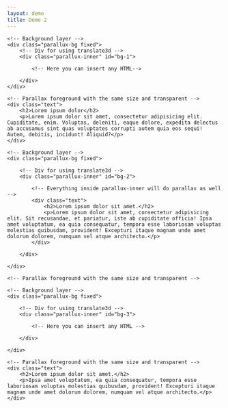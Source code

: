 ```yaml
---
layout: demo
title: Demo 2
---
```

<div class="parallux">

	<!-- Background layer -->
	<div class="parallux-bg fixed">
		<!-- Div for using translate3d -->
		<div class="parallux-inner" id="bg-1">

			<!-- Here you can insert any HTML-->
			
		</div>
	</div>

	<!-- Parallax foreground with the same size and transparent -->
	<div class="text">
		<h2>Lorem ipsum dolor</h2>
		<p>Lorem ipsum dolor sit amet, consectetur adipisicing elit. Cupiditate, enim. Voluptas, deleniti, eaque dolore, expedita delectus ab accusamus sint quas voluptates corrupti autem quia eos sequi! Autem, debitis, incidunt! Aliquid?</p>
	</div>

</div>

<!-- Parallax Item -->
<div class="parallux">

	<!-- Background layer -->
	<div class="parallux-bg fixed">

		<!-- Div for using translate3d -->
		<div class="parallux-inner" id="bg-2">
			
			<!-- Everything inside parallux-inner will do parallax as well -->
			<div class="text">
				<h2>Lorem ipsum dolor sit amet.</h2>
				<p>Lorem ipsum dolor sit amet, consectetur adipisicing elit. Sit recusandae, et pariatur, iste ab cupiditate officia! Ipsa amet voluptatum, ea quia consequatur, tempora esse laboriosam voluptas molestias quibusdam, provident! Excepturi itaque magnam unde amet dolorum dolorem, numquam vel atque architecto.</p>
			</div>

		</div>

	</div>

	<!-- Parallax foreground with the same size and transparent -->

</div>
	
<!-- Parallax Item -->
<div class="parallux">

	<!-- Background layer -->
	<div class="parallux-bg fixed">

		<!-- Div for using translate3d -->
		<div class="parallux-inner" id="bg-3">

			<!-- Here you can insert any HTML -->

		</div>

	</div>

	<!-- Parallax foreground with the same size and transparent -->
	<div class="text">
		<h2>Lorem ipsum dolor sit amet.</h2>
		<p>Ipsa amet voluptatum, ea quia consequatur, tempora esse laboriosam voluptas molestias quibusdam, provident! Excepturi itaque magnam unde amet dolorum dolorem, numquam vel atque architecto.</p>
	</div>

</div>
